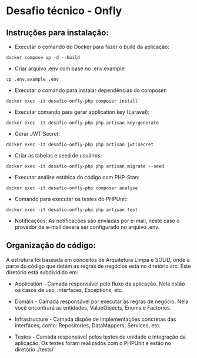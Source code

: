 # Desafio técnico - Onfly

## Instruções para instalação:

- Executar o comando do Docker para fazer o build da aplicação:
```
docker compose up -d --build
```

- Criar arquivo .env com base no .env.example:
```
cp .env.example .env
```

- Executar o comando para instalar dependências do composer:
```
docker exec -it desafio-onfly-php composer install
```

- Executar comando para gerar application key (Laravel):
```
docker exec -it desafio-onfly-php php artisan key:generate
```

- Gerar JWT Secret:
```
docker exec -it desafio-onfly-php php artisan jwt:secret
```

- Criar as tabelas e seed de usuários:
```
docker exec -it desafio-onfly-php php artisan migrate --seed
```

- Executar análise estática do código com PHP-Stan:
```
docker exec -it desafio-onfly-php composer analyse
```

- Comando para executar os testes do PHPUnit:
```
docker exec -it desafio-onfly-php php artisan test
```

- Notificações:
As notificações são enviadas por e-mail, neste caso o provedor de e-mail
deverá ser configurado no arquivo .env.

## Organização do código:

A estrutura foi baseada em conceitos de Arquitetura Limpa e SOLID, onde a parte 
do código que detém as regras de negócios está no diretório src.
Este diretório está subdividido em:

- Application - Camada responsável pelo fluxo da aplicação. 
Nela estão os casos de uso, interfaces, Exceptions, etc.


- Domain - Camada responsável por executar as regras de negócio. 
Nela você encontrará as entidades, ValueObjects, Enums e Factories. 


- Infrastructure - Camada dispõe de implementações concretas das interfaces, como:
Repositories, DataMappers, Services, etc.


- Testes - Camada responsável pelos testes de unidade e integração da aplicação.
Os testes foram realizados com o PHPUnit e estão no diretório ./tests/
